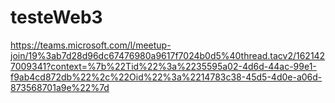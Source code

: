 # testeWeb3

https://teams.microsoft.com/l/meetup-join/19%3ab7d28d96dc67476980a9617f7024b0d5%40thread.tacv2/1621427009341?context=%7b%22Tid%22%3a%2235595a02-4d6d-44ac-99e1-f9ab4cd872db%22%2c%22Oid%22%3a%2214783c38-45d5-4d0e-a06d-873568701a9e%22%7d
